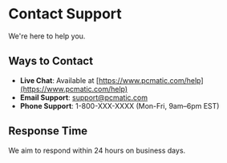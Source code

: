 # Contact Support

We're here to help you.

## Ways to Contact

- **Live Chat**: Available at [https://www.pcmatic.com/help](https://www.pcmatic.com/help)
- **Email Support**: support@pcmatic.com
- **Phone Support**: 1-800-XXX-XXXX (Mon-Fri, 9am–6pm EST)

## Response Time

We aim to respond within 24 hours on business days.
